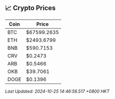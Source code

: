 ## 📈 Crypto Prices

| Coin | Price |
| ---- | ----- |
| BTC | $67599.2635 |
| ETH | $2493.6799 |
| BNB | $590.7153 |
| CRV | $0.2473 |
| ARB | $0.5466 |
| OKB | $39.7061 |
| DOGE | $0.1396 |

_Last Updated: 2024-10-25 14:46:56.517 +0800 HKT_